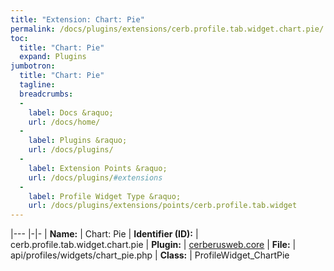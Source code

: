 ```yaml
---
title: "Extension: Chart: Pie"
permalink: /docs/plugins/extensions/cerb.profile.tab.widget.chart.pie/
toc:
  title: "Chart: Pie"
  expand: Plugins
jumbotron:
  title: "Chart: Pie"
  tagline: 
  breadcrumbs:
  -
    label: Docs &raquo;
    url: /docs/home/
  -
    label: Plugins &raquo;
    url: /docs/plugins/
  -
    label: Extension Points &raquo;
    url: /docs/plugins/#extensions
  -
    label: Profile Widget Type &raquo;
    url: /docs/plugins/extensions/points/cerb.profile.tab.widget
---
```


|---
|-|-
| **Name:** | Chart: Pie
| **Identifier (ID):** | cerb.profile.tab.widget.chart.pie
| **Plugin:** | [cerberusweb.core](/docs/plugins/cerberusweb.core/)
| **File:** | api/profiles/widgets/chart_pie.php
| **Class:** | ProfileWidget_ChartPie

